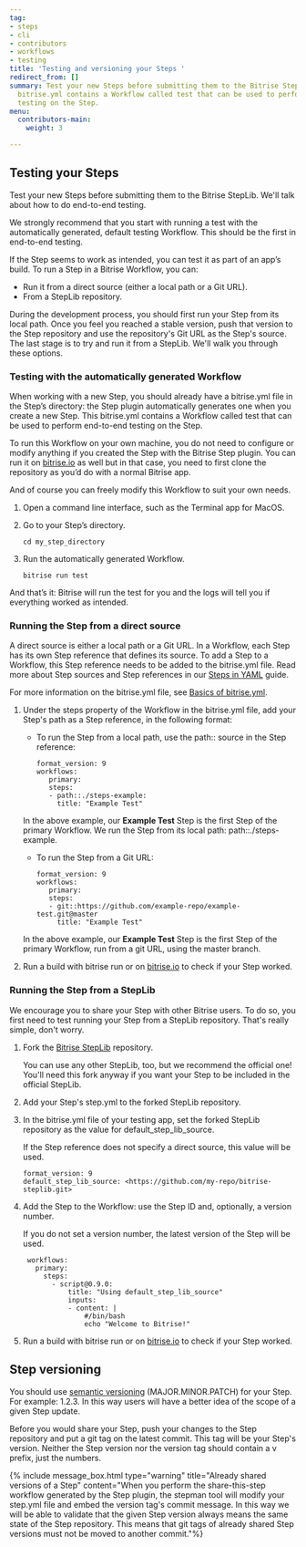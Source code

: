 ```yaml
---
tag:
- steps
- cli
- contributors
- workflows
- testing
title: 'Testing and versioning your Steps '
redirect_from: []
summary: Test your new Steps before submitting them to the Bitrise StepLib. The Step's
  bitrise.yml contains a Workflow called test that can be used to perform end-to-end
  testing on the Step.
menu:
  contributors-main:
    weight: 3

---
```

## Testing your Steps

Test your new Steps before submitting them to the Bitrise StepLib. We'll talk about how to do end-to-end testing.

We strongly recommend that you start with running a test with the automatically generated, default testing Workflow. This should be the first in end-to-end testing.

If the Step seems to work as intended, you can test it as part of an app’s build. To run a Step in a Bitrise Workflow, you can:

* Run it from a direct source (either a local path or a Git URL).
* From a StepLib repository.

During the development process, you should first run your Step from its local path. Once you feel you reached a stable version, push that version to the Step repository and use the repository's Git URL as the Step's source. The last stage is to try and run it from a StepLib. We'll walk you through these options.

### Testing with the automatically generated Workflow

When working with a new Step, you should already have a bitrise.yml file in the Step’s directory: the Step plugin automatically generates one when you create a new Step. This bitrise.yml contains a Workflow called test that can be used to perform end-to-end testing on the Step.

To run this Workflow on your own machine, you do not need to configure or modify anything if you created the Step with the Bitrise Step plugin. You can run it on [bitrise.io](http://bitrise.io) as well but in that case, you need to first clone the repository as you’d do with a normal Bitrise app.

And of course you can freely modify this Workflow to suit your own needs.

1. Open a command line interface, such as the Terminal app for MacOS.
2. Go to your Step’s directory.

       cd my_step_directory
3. Run the automatically generated Workflow.

       bitrise run test

And that’s it: Bitrise will run the test for you and the logs will tell you if everything worked as intended.

### Running the Step from a direct source

A direct source is either a local path or a Git URL. In a Workflow, each Step has its own Step reference that defines its source. To add a Step to a Workflow, this Step reference needs to be added to the bitrise.yml file. Read more about Step sources and Step references in our [Steps in YAML](/bitrise-cli/steps/) guide.

For more information on the bitrise.yml file, see [Basics of bitrise.yml](/bitrise-cli/basics-of-bitrise-yml/).

1. Under the steps property of the Workflow in the bitrise.yml file, add your Step's path as a Step reference, in the following format:
   * To run the Step from a local path, use the path:: source in the Step reference:
   	 
     ```
     format_version: 9
     workflows:
     	primary:
     	steps:
     	- path::./steps-example:
     	  title: "Example Test"
      ```
   In the above example, our **Example Test** Step is the first Step of the primary Workflow. We run the Step from its local path: path::./steps-example.
   * To run the Step from a Git URL:

     ```
     format_version: 9
     workflows:
     	primary:
     	steps:
     	- git::https://github.com/example-repo/example-test.git@master
     	  title: "Example Test"
      ```

   In the above example, our **Example Test** Step is the first Step of the primary Workflow, run from a git URL, using the master branch.
2. Run a build with bitrise run <workflowname> or on [bitrise.io](http://bitrise.io) to check if your Step worked.

### Running the Step from a StepLib

We encourage you to share your Step with other Bitrise users. To do so, you first need to test running your Step from a StepLib repository. That's really simple, don't worry.

1. Fork the [Bitrise StepLib](https://github.com/bitrise-io/bitrise-steplib.git) repository.

   You can use any other StepLib, too, but we recommend the official one! You'll need this fork anyway if you want your Step to be included in the official StepLib.
2. Add your Step's step.yml to the forked StepLib repository.
3. In the bitrise.yml file of your testing app, set the forked StepLib repository as the value for default_step_lib_source.

   If the Step reference does not specify a direct source, this value will be used.

       format_version: 9
       default_step_lib_source: <https://github.com/my-repo/bitrise-steplib.git>
4. Add the Step to the Workflow: use the Step ID and, optionally, a version number.

   If you do not set a version number, the latest version of the Step will be used.

        workflows:
          primary:
            steps:
              - script@0.9.0:
                  title: "Using default_step_lib_source"
                  inputs:
                  - content: |
                      #/bin/bash
                      echo "Welcome to Bitrise!"
5. Run a build with bitrise run <workflowname> or on [bitrise.io](http://bitrise.io) to check if your Step worked.

## Step versioning

You should use [semantic versioning](http://semver.org/) (MAJOR.MINOR.PATCH) for your Step. For example: 1.2.3. In this way users will have a better idea of the scope of a given Step update.

Before you would share your Step, push your changes to the Step repository and put a git tag on the latest commit. This tag will be your Step's version. Neither the Step version nor the version tag should contain a v prefix, just the numbers.

{% include message_box.html type="warning" title="Already shared versions of a Step" content="When you perform the share-this-step workflow generated by the Step plugin, the stepman tool will modify your step.yml file and embed the version tag's commit message. In this way we will be able to validate that the given Step version always means the same state of the Step repository. This means that git tags of already shared Step versions must not be moved to another commit."%}